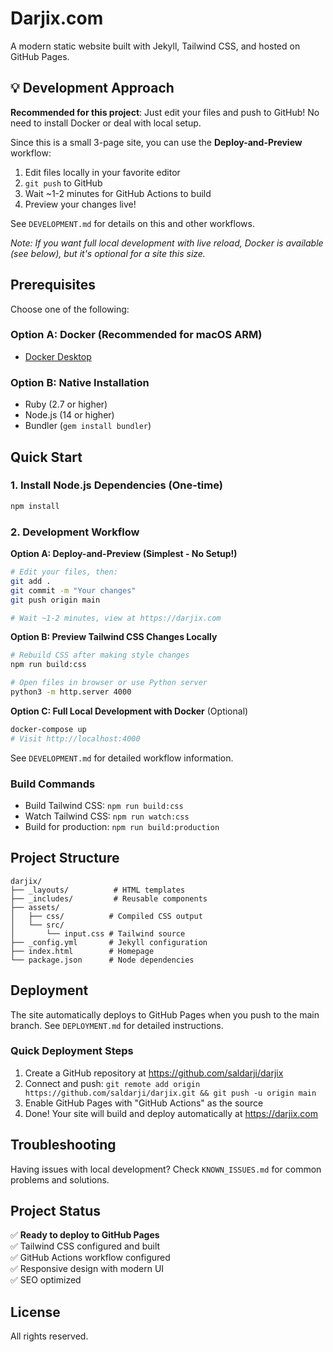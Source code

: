 # Darjix.com

A modern static website built with Jekyll, Tailwind CSS, and hosted on GitHub Pages.

## 💡 Development Approach

**Recommended for this project**: Just edit your files and push to GitHub! No need to install Docker or deal with local setup.

Since this is a small 3-page site, you can use the **Deploy-and-Preview** workflow:
1. Edit files locally in your favorite editor
2. `git push` to GitHub
3. Wait ~1-2 minutes for GitHub Actions to build
4. Preview your changes live!

See `DEVELOPMENT.md` for details on this and other workflows.

*Note: If you want full local development with live reload, Docker is available (see below), but it's optional for a site this size.*

## Prerequisites

Choose one of the following:

### Option A: Docker (Recommended for macOS ARM)
- [Docker Desktop](https://www.docker.com/products/docker-desktop)

### Option B: Native Installation
- Ruby (2.7 or higher)
- Node.js (14 or higher)
- Bundler (`gem install bundler`)

## Quick Start

### 1. Install Node.js Dependencies (One-time)

```bash
npm install
```

### 2. Development Workflow

**Option A: Deploy-and-Preview (Simplest - No Setup!)**
```bash
# Edit your files, then:
git add .
git commit -m "Your changes"
git push origin main

# Wait ~1-2 minutes, view at https://darjix.com
```

**Option B: Preview Tailwind CSS Changes Locally**
```bash
# Rebuild CSS after making style changes
npm run build:css

# Open files in browser or use Python server
python3 -m http.server 4000
```

**Option C: Full Local Development with Docker** (Optional)
```bash
docker-compose up
# Visit http://localhost:4000
```

See `DEVELOPMENT.md` for detailed workflow information.

### Build Commands

- Build Tailwind CSS: `npm run build:css`
- Watch Tailwind CSS: `npm run watch:css`
- Build for production: `npm run build:production`

## Project Structure

```
darjix/
├── _layouts/          # HTML templates
├── _includes/         # Reusable components
├── assets/
│   ├── css/          # Compiled CSS output
│   └── src/
│       └── input.css # Tailwind source
├── _config.yml       # Jekyll configuration
├── index.html        # Homepage
└── package.json      # Node dependencies
```

## Deployment

The site automatically deploys to GitHub Pages when you push to the main branch. See `DEPLOYMENT.md` for detailed instructions.

### Quick Deployment Steps

1. Create a GitHub repository at https://github.com/saldarji/darjix
2. Connect and push: `git remote add origin https://github.com/saldarji/darjix.git && git push -u origin main`
3. Enable GitHub Pages with "GitHub Actions" as the source
4. Done! Your site will build and deploy automatically at https://darjix.com

## Troubleshooting

Having issues with local development? Check `KNOWN_ISSUES.md` for common problems and solutions.

## Project Status

✅ **Ready to deploy to GitHub Pages**  
✅ Tailwind CSS configured and built  
✅ GitHub Actions workflow configured  
✅ Responsive design with modern UI  
✅ SEO optimized  

## License

All rights reserved.

